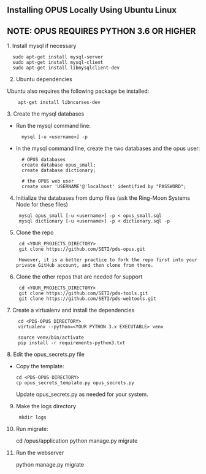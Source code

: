 ## Installing OPUS Locally Using Ubuntu Linux
## NOTE: OPUS REQUIRES PYTHON 3.6 OR HIGHER

1. Install mysql if necessary

      sudo apt-get install mysql-server
      sudo apt-get install mysql-client
      sudo apt-get install libmysqlclient-dev

2. Ubuntu dependencies

  Ubuntu also requires the following package be installed:

        apt-get install libncurses-dev

3. Create the mysql databases

  - Run the mysql command line:

          mysql [-u <username>] -p

  - In the mysql command line, create the two databases and the opus user:

          # OPUS databases
          create database opus_small;
          create database dictionary;

          # the OPUS web user
          create user 'USERNAME'@'localhost' identified by "PASSWORD";

4. Initialize the databases from dump files (ask the Ring-Moon Systems Node for these files)

        mysql opus_small [-u <username>] -p < opus_small.sql
        mysql dictionary [-u <username>] -p < dictionary.sql -p

5. Clone the repo

        cd <YOUR_PROJECTS_DIRECTORY>
        git clone https://github.com/SETI/pds-opus.git

        However, it is a better practice to fork the repo first into your private GitHub account, and then clone from there.  

6. Clone the other repos that are needed for support

        cd <YOUR_PROJECTS_DIRECTORY>
        git clone https://github.com/SETI/pds-tools.git
        git clone https://github.com/SETI/pds-webtools.git

7. Create a virtualenv and install the dependencies

        cd <PDS-OPUS DIRECTORY>
        virtualenv --python=<YOUR PYTHON 3.x EXECUTABLE> venv

        source venv/bin/activate
        pip install -r requirements-python3.txt

8. Edit the opus_secrets.py file

  - Copy the template:

        cd <PDS-OPUS DIRECTORY>
        cp opus_secrets_template.py opus_secrets.py

    Update opus_secrets.py as needed for your system.

9. Make the logs directory

        mkdir logs

10. Run migrate:

    cd <PDS-OPUS DIRECTORY>/opus/application
    python manage.py migrate

11. Run the webserver

    python manage.py migrate
